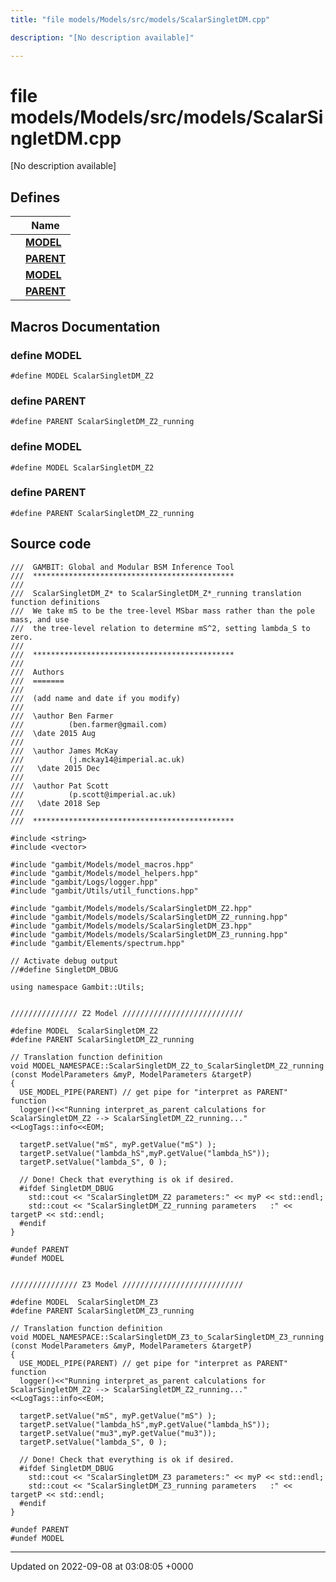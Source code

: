```yaml
---
title: "file models/Models/src/models/ScalarSingletDM.cpp"

description: "[No description available]"

---
```


# file models/Models/src/models/ScalarSingletDM.cpp

[No description available]

## Defines

|                | Name           |
| -------------- | -------------- |
|  | **[MODEL](/documentation/code/files/models_2src_2models_2scalarsingletdm_8cpp/#define-model)**  |
|  | **[PARENT](/documentation/code/files/models_2src_2models_2scalarsingletdm_8cpp/#define-parent)**  |
|  | **[MODEL](/documentation/code/files/models_2src_2models_2scalarsingletdm_8cpp/#define-model)**  |
|  | **[PARENT](/documentation/code/files/models_2src_2models_2scalarsingletdm_8cpp/#define-parent)**  |




## Macros Documentation

### define MODEL

```
#define MODEL ScalarSingletDM_Z2
```


### define PARENT

```
#define PARENT ScalarSingletDM_Z2_running
```


### define MODEL

```
#define MODEL ScalarSingletDM_Z2
```


### define PARENT

```
#define PARENT ScalarSingletDM_Z2_running
```


## Source code

```
///  GAMBIT: Global and Modular BSM Inference Tool
///  *********************************************
///
///  ScalarSingletDM_Z* to ScalarSingletDM_Z*_running translation function definitions
///  We take mS to be the tree-level MSbar mass rather than the pole mass, and use
///  the tree-level relation to determine mS^2, setting lambda_S to zero.
///
///  *********************************************
///
///  Authors
///  =======
///
///  (add name and date if you modify)
///
///  \author Ben Farmer
///          (ben.farmer@gmail.com)
///  \date 2015 Aug
///
///  \author James McKay
///          (j.mckay14@imperial.ac.uk)
///   \date 2015 Dec
///
///  \author Pat Scott
///          (p.scott@imperial.ac.uk)
///   \date 2018 Sep
///
///  *********************************************

#include <string>
#include <vector>

#include "gambit/Models/model_macros.hpp"
#include "gambit/Models/model_helpers.hpp"
#include "gambit/Logs/logger.hpp"
#include "gambit/Utils/util_functions.hpp"

#include "gambit/Models/models/ScalarSingletDM_Z2.hpp"
#include "gambit/Models/models/ScalarSingletDM_Z2_running.hpp"
#include "gambit/Models/models/ScalarSingletDM_Z3.hpp"
#include "gambit/Models/models/ScalarSingletDM_Z3_running.hpp"
#include "gambit/Elements/spectrum.hpp"

// Activate debug output
//#define SingletDM_DBUG

using namespace Gambit::Utils;


/////////////// Z2 Model ///////////////////////////

#define MODEL  ScalarSingletDM_Z2
#define PARENT ScalarSingletDM_Z2_running

// Translation function definition
void MODEL_NAMESPACE::ScalarSingletDM_Z2_to_ScalarSingletDM_Z2_running (const ModelParameters &myP, ModelParameters &targetP)
{
  USE_MODEL_PIPE(PARENT) // get pipe for "interpret as PARENT" function
  logger()<<"Running interpret_as_parent calculations for ScalarSingletDM_Z2 --> ScalarSingletDM_Z2_running..."<<LogTags::info<<EOM;

  targetP.setValue("mS", myP.getValue("mS") );
  targetP.setValue("lambda_hS",myP.getValue("lambda_hS"));
  targetP.setValue("lambda_S", 0 );

  // Done! Check that everything is ok if desired.
  #ifdef SingletDM_DBUG
    std::cout << "ScalarSingletDM_Z2 parameters:" << myP << std::endl;
    std::cout << "ScalarSingletDM_Z2_running parameters   :" << targetP << std::endl;
  #endif
}

#undef PARENT
#undef MODEL


/////////////// Z3 Model ///////////////////////////

#define MODEL  ScalarSingletDM_Z3
#define PARENT ScalarSingletDM_Z3_running

// Translation function definition
void MODEL_NAMESPACE::ScalarSingletDM_Z3_to_ScalarSingletDM_Z3_running (const ModelParameters &myP, ModelParameters &targetP)
{
  USE_MODEL_PIPE(PARENT) // get pipe for "interpret as PARENT" function
  logger()<<"Running interpret_as_parent calculations for ScalarSingletDM_Z2 --> ScalarSingletDM_Z2_running..."<<LogTags::info<<EOM;

  targetP.setValue("mS", myP.getValue("mS") );
  targetP.setValue("lambda_hS",myP.getValue("lambda_hS"));
  targetP.setValue("mu3",myP.getValue("mu3"));
  targetP.setValue("lambda_S", 0 );

  // Done! Check that everything is ok if desired.
  #ifdef SingletDM_DBUG
    std::cout << "ScalarSingletDM_Z3 parameters:" << myP << std::endl;
    std::cout << "ScalarSingletDM_Z3_running parameters   :" << targetP << std::endl;
  #endif
}

#undef PARENT
#undef MODEL
```


-------------------------------

Updated on 2022-09-08 at 03:08:05 +0000
